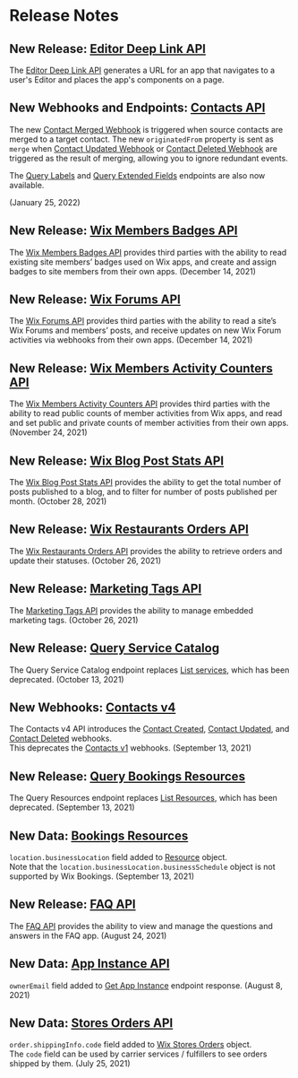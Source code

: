 # Release Notes

## New Release: [Editor Deep Link API](https://dev.wix.com/api/rest/app-management/about-the-editor-deep-link-api)

The [Editor Deep Link API](https://dev.wix.com/api/rest/app-management/about-the-editor-deep-link-api) generates a URL for an app that navigates to a user's Editor and places the app's components on a page.

## New Webhooks and Endpoints: [Contacts API](https://dev.wix.com/api/rest/contacts/)

The new [Contact Merged Webhook](https://dev.wix.com/api/rest/contacts/contacts/contacts-v4/contact-merged-webhook)
is triggered when source contacts are merged to a target contact.
The new `originatedFrom` property is sent as `merge` when
[Contact Updated Webhook](https://dev.wix.com/api/rest/contacts/contacts/contacts-v4/contact-updated-webhook)
or [Contact Deleted Webhook](https://dev.wix.com/api/rest/contacts/contacts/contacts-v4/contact-deleted-webhook)
are triggered as the result of merging, allowing you to ignore redundant events.

The [Query Labels](https://dev.wix.com/api/rest/contacts/labels/query-labels)
and [Query Extended Fields](https://dev.wix.com/api/rest/contacts/extended-fields/query-extended-fields)
endpoints are also now available.

(January 25, 2022)

## New Release: [Wix Members Badges API](https://dev.wix.com/api/rest/members/badges)

The [Wix Members Badges API](https://dev.wix.com/api/rest/members/badges) provides third parties with the ability to read existing site members’ badges used on Wix apps, and create and assign badges to site members from their own apps. (December 14, 2021)

## New Release: [Wix Forums API](https://dev.wix.com/api/rest/wix-forum/)

The [Wix Forums API](https://dev.wix.com/api/rest/wix-forum/) provides third parties with the ability to read a site’s Wix Forums and members’ posts, and receive updates on new Wix Forum activities via webhooks from their own apps. (December 14, 2021)

## New Release: [Wix Members Activity Counters API](https://dev.wix.com/api/rest/members/activity-counters)

The [Wix Members Activity Counters API](https://dev.wix.com/api/rest/members/activity-counters) provides third parties with the ability to read public counts of member activities from Wix apps, and read and set public and private counts of member activities from their own apps. (November 24, 2021)

## New Release: [Wix Blog Post Stats API](https://dev.wix.com/api/rest/wix-blog/blog/post-stats/get-total-posts)

The [Wix Blog Post Stats API](https://dev.wix.com/api/rest/wix-blog/blog/post-stats/get-total-posts) provides the ability to get the total number of posts published to a blog, and to filter for number of posts published per month. (October 28, 2021)

## New Release: [Wix Restaurants Orders API](https://dev.wix.com/api/rest/wix-restaurants/orders)

The [Wix Restaurants Orders API](https://dev.wix.com/api/rest/wix-restaurants/orders) provides the ability to retrieve orders and update their statuses.
(October 26, 2021)

## New Release: [Marketing Tags API](https://dev.wix.com/api/rest/marketing/marketing-tags)

The [Marketing Tags API](https://dev.wix.com/api/rest/marketing/marketing-tags) provides the ability to manage embedded marketing tags.
(October 26, 2021)

## New Release: [Query Service Catalog](https://dev.wix.com/api/rest/wix-bookings/service-catalog/services/query-service-catalog)

The Query Service Catalog endpoint replaces
[List services](https://dev.wix.com/api/rest/wix-bookings/service-catalog/services/list-services),
which has been deprecated.
(October 13, 2021)

## New Webhooks: [Contacts v4](https://dev.wix.com/api/rest/contacts/contacts/contacts-v4/contact-object)

The Contacts v4 API introduces the
[Contact Created](https://dev.wix.com/api/rest/contacts/contacts/contacts-v4/contact-created-webhook),
[Contact Updated](https://dev.wix.com/api/rest/contacts/contacts/contacts-v4/contact-updated-webhook),
and [Contact Deleted](https://dev.wix.com/api/rest/contacts/contacts/contacts-v4/contact-deleted-webhook)
webhooks.  
This deprecates the
[Contacts v1](https://dev.wix.com/api/rest/contacts/contacts/contacts-v1-(deprecated)/contact-object)
webhooks.
(September 13, 2021)

## New Release: [Query Bookings Resources](https://dev.wix.com/api/rest/wix-bookings/resources/query-resources)

The Query Resources endpoint replaces
[List Resources](https://dev.wix.com/api/rest/wix-bookings/resources/list-resources),
which has been deprecated.
(September 13, 2021)

## New Data: [Bookings Resources](https://dev.wix.com/api/rest/wix-bookings/resources)

`location.businessLocation` field added to [Resource](https://dev.wix.com/api/rest/wix-bookings/resources/resource-object) object.  
Note that the `location.businessLocation.businessSchedule` object is not supported by Wix Bookings.
(September 13, 2021)

## New Release: [FAQ API](https://dev.wix.com/api/rest/site-content/faq)

The [FAQ API](https://dev.wix.com/api/rest/site-content/faq) provides the ability to view and manage the questions and answers in the FAQ app.
(August 24, 2021)

## New Data: [App Instance API](https://dev.wix.com/api/rest/app-management/apps/app-instance)

`ownerEmail` field added to [Get App Instance](https://dev.wix.com/api/rest/app-management/apps/app-instance/get-app-instance) endpoint response.
(August 8, 2021)

## New Data: [Stores Orders API](https://dev.wix.com/api/rest/wix-stores/orders)

`order.shippingInfo.code` field added to [Wix Stores Orders](https://dev.wix.com/api/rest/wix-stores/orders/order-object) object.  
The `code` field can be used by carrier services / fulfillers to see orders shipped by them.
(July 25, 2021)
